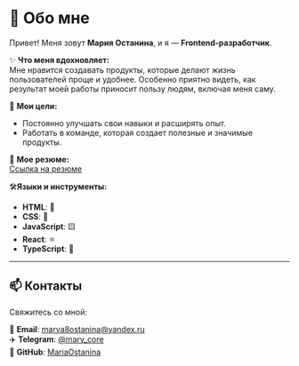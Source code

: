 # 👋 Обо мне  
Привет! Меня зовут **Мария Останина**, и я — **Frontend-разработчик**.  

✨ **Что меня вдохновляет:**  
Мне нравится создавать продукты, которые делают жизнь пользователей проще и удобнее. Особенно приятно видеть, как результат моей работы приносит пользу людям, включая меня саму.  

🚀 **Мои цели:**  
- Постоянно улучшать свои навыки и расширять опыт.  
- Работать в команде, которая создает полезные и значимые продукты.  

📄 **Мое резюме:**  
[Ссылка на резюме](https://disk.yandex.ru/i/VFu12oMfV1oiiw)

🛠️**Языки и инструменты:**  
- **HTML**: 📄  
- **CSS**: 🎨  
- **JavaScript**: 🟨  
- **React**: ⚛️  
- **TypeScript**: 🔵  

---
## 📫 Контакты

Свяжитесь со мной:  

📧 **Email**: [marya8ostanina@yandex.ru](marya8ostanina@yandex.ru)  
✈️ **Telegram**: [@mary_core](https://t.me/mary_core)  
🐙 **GitHub**: [MariaOstanina](https://github.com/MariaOstanina)  
